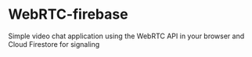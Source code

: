 # WebRTC-firebase
 Simple video chat application using the WebRTC API in your browser and Cloud Firestore for signaling

